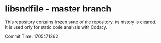 # libsndfile - master branch

This repository contains frozen state of the repository.
Its history is cleared. It is used only for static code
analysis with Codacy.

Commit Time: 1705471262